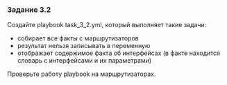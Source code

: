 ### Задание 3.2

Создайте playbook task_3_2.yml, который выполняет такие задачи:
* собирает все факты с маршрутизаторов
 * результат нельзя записывать в переменную
* отображает содержимое факта об интерфейсах
(в факте находится словарь с интерфейсами и их параметрами)

Проверьте работу playbook на маршрутизаторах.
